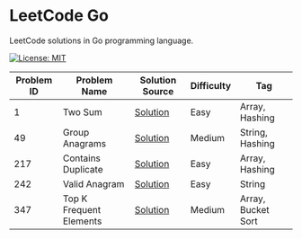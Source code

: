 # LeetCode Go

LeetCode solutions in Go programming language.

[![License: MIT](https://img.shields.io/badge/License-MIT-yellow.svg)](https://github.com/anirudhology/leetcode-go/blob/main/LICENSE)

| Problem ID | Problem Name            | Solution Source                                       | Difficulty | Tag                |
| ---------- | ----------------------- | ----------------------------------------------------- | ---------- | ------------------ |
| 1          | Two Sum                 | [Solution](problems/array/two_sum.go)                 | Easy       | Array, Hashing     |
| 49         | Group Anagrams          | [Solution](problems/strings/group_anagrams.go)        | Medium     | String, Hashing    |
| 217        | Contains Duplicate      | [Solution](problems/array/contains_duplicate.go)      | Easy       | Array, Hashing     |
| 242        | Valid Anagram           | [Solution](problems/strings/valid_anagram.go)         | Easy       | String             |
| 347        | Top K Frequent Elements | [Solution](problems/array/top_k_frequent_elements.go) | Medium     | Array, Bucket Sort |